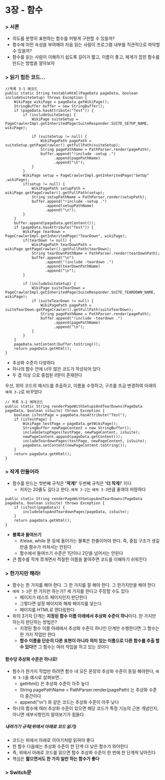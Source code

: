# 3장 - 함수
### > 서론
- 의도를 분명히 표현하는 함수를 어떻게 구현할 수 있을까?
- 함수에 어떤 속성을 부여해야 처음 읽는 사람이 프로그램 내부를 직관적으로 파악할 수 있을까?
- 함수를 읽는 사람이 이해하기 쉽도록 길이가 짧고, 이름이 좋고, 체계가 잡힌 함수를 만드는 방법을 알아보자

### > 읽기 힘든 코드...
```
//목록 3-1 예코드
public static String testableHtml(PageData pageData, boolean includeSuiteSetup) throws Exception {
    WikiPage wikiPage = pageData.getWikiPage();
    StringBuffer buffer = new StringBuffer();
    if (pageData.hasAttribute("Test")) {
        if (includeSuiteSetup) {
            WikiPage suiteSetup = PageCrawlerImpl.getInheritedPage(SuiteResponder.SUITE_SETUP_NAME, wikiPage);
​
            if (suiteSetup != null) {
                WikiPagePath pagePath = suiteSetup.getPageCrawler().getFullPath(suiteSetup);
                String pagePathName = PathParser.render(pagePath);
                buffer.append("!include -setup .")
                      .append(pagePathName)
                      .append("\n");
            }
        }
        WikiPage setup = PageCrawlerImpl.getInheritedPage("SetUp" ,wikiPage);
        if(setup != null) {
            WikiPagePath setupPath = wikiPage.getPageCrawler().getFullPath(setup);
            String setupPathName = PathParser.render(setupPath);
            buffer.append("!include -setup .")
                  .append(setupPathName)
                  .append("\n");
        }
    }
    buffer.append(pageData.getContent());
    if (pageData.hasAttribute("Test")) {
        WikiPage tearDown = PageCrawlerImpl.getInheritedPage("TearDown", wikiPage);
        if(tearDown != null) {
            WikiPagePath tearDownPath = wikiPage.getPageCrawler().getFullPath(tearDown);
            String tearDownPathName = PathParser.render(tearDownPath);
            buffer.append("\n")
                  .append("!include -teardown .")
                  .append(tearDownPathName)
                  .append("\n");
        }
​
        if (includeSuiteSetup) {
            WikiPage suiteTearDown = PageCrawlerImpl.getInheritedPage(SuiteResponder.SUITE_TEARDOWN_NAME, wikiPage);
            if (suiteTearDown != null) {
                WikiPagePath pagePath = suiteTearDown.getPageCrawler().getFullPath(suiteTearDown);
                String pagePathName = PathParser.render(pagePath);
                buffer.append("!include -teardown .")
                      .append(pagePathName)
                      .append("\n");
            }
        }
    }
    pageData.setContent(buffer.toString());
    return pageData.getHtml();
}
```
- 추상화 수준이 다양하다
- 하나의 함수 안에 너무 많은 코드가 작성되어 있다
- 두 겹 이상 으로 중첩된 if문이 존재한다

우선, 위의 코드의 메서드를 추출하고, 이름을 수정하고, 구조를 조금 변경하여 아래의 `예제 3-2`로 바꾸었다
```
// 목록 3-2 예제코드
public static String renderPageWithSetupsAndTearDowns(PageData pageData, boolean isSuite) throws Exception {
    boolean isTestPage = pageData.hasAttribute("Test");
    if (isTestPage) {
        WikiPage testPage = pageData.getWikiPage();
        StringBuffer newPageContent = new StringBuffer();
        includeSetupPages(testPage, newPageContent, isSuite);
        newPageContent.append(pageData.getContent());
        includeTeardownPages(testPage, newPageContent, isSuite);
        pageData.setContent(newPageContent.toString());
    }
    return pageData.getHtml();
}
```

### > 작게 만들어라
- 함수를 만드는 첫번째 규칙은 **'작게!'** 두번째 규칙은 **'더 작게!'** 이다
  - 저자는 20줄도 길다고 한다. `예제 3-2`는 `예제 3-3`만큼 줄여야 마땅하다
```
public static String renderPageWithSetupsAndTearDowns(PageData pageData, boolean isSuite) throws Exception {
    if (isTest(pageData)) {
        includeSetupAndTeardownPages(pageData, isSuite);
    }
    return pageData.getHtml();
}
```
- **블록과 들여쓰기**
  - if/else, while 문 등에 들어가는 불록은 한줄이어야 한다. 즉, 중첩 구조가 생길만큼 함수가 커져서는 안된다
  - 함수에서 들여쓰기 수준은 1단이나 2단을 넘어서는 안된다
- 큰 함수를 작게 쪼개면서 적절한 이름을 붙여주면 코드를 이해하기 쉬워진다

### > 한가지만 해라!
- 함수는 한 가지를 해야 한다. 그 한 가지를 잘 해야 한다. 그 한가지만을 해야 한다
- `예제 3-3`은 한 가지만 하는가? 세 가지를 한다고 주장할 수도 있다
  - 페이지가 테스트 페이지인지 판단한다
  - 그렇다면 설정 페이지와 해제 페이지를 넣는다
  - 페이지를 HTML로 렌더링한다
- 위의 3가지 단계는 **지정된 함수 이름 아래에서 추상화 수준이 하나**이다. 한 가지만 하는지 판단하는 방법은?
  - 지정된 함수 이름 아래에서 추상화 수준이 하나인 단계만 수행한다면 그 함수는 한 가지 작업만 한다
  - **함수 이름을 단순히 다른 표현이 아니라 의미 있는 이름으로 다른 함수를 추출 할 수 있다**면 그 함수는 여러 작업을 하고 있는 것이다
#### 함수당 추상화 수준은 하나로!
- 함수가 한가지 작업만 하려면 함수 내 모든 문장의 추상화 수준이 동일 해야한다, `예제 3-1`을 예시로 살펴보면...
  - getHtml() 은 추상화 수준이 아주 높다
  - String pagePathName = PathParser.render(pagePath) 는 추상화 수준이 중간이다
  - append("\n") 와 같은 코드는 추상화 수준이 아주 낮다
- 하나의 함수에 여러 추상화 수준이 있으면 해당 코드가 특정 기능의 근본 개념인지, 아니면 세부사항인지 알아보기가 힘들다
##### 내려가기 규칙(위에서 아래로 코드 읽기)
- 코드는 위에서 아래로 이야기처럼 읽혀야 좋다
- 한 함수 다음에는 추상화 수준이 한 단계 더 낮은 함수가 와야한다
- 즉, 위에서 아래로 코드를 읽으면 함수 추상화 수준이 한 번에 한 단계씩 낮아진다
- 핵심은 **짧으면서도 한 가지 일만 하는 함수가 좋다**

### > Switch문

